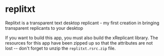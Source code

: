 replitxt
========

Replitxt is a transparent text desktop replicant - my first creation in bringing transparent replicants to your desktop

If you want to build this app, you must also build the xReplicant library. The resources for this app have been zipped up so that the attributes are not lost -- don't forget to unzip the `replitxt.rsrc.zip` file.

